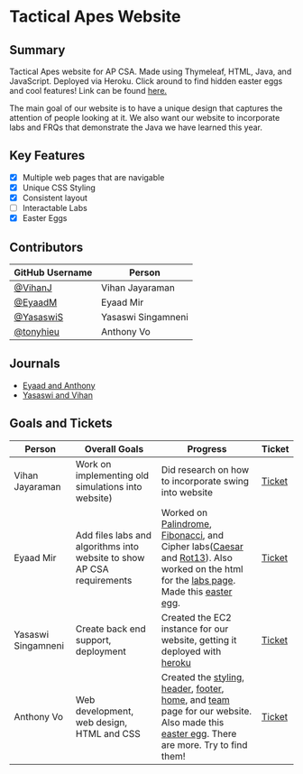# Tactical Apes Website

## Summary
Tactical Apes website for AP CSA. Made using Thymeleaf, HTML, Java, and JavaScript. Deployed via Heroku. Click around to find hidden easter eggs and cool features! Link can be found <a href="https://csa-project.herokuapp.com/" target="_blank">here.</a>

The main goal of our website is to have a unique design that captures the attention of people looking at it. We also want our website to incorporate labs and FRQs that demonstrate the Java we have learned this year. 

## Key Features
- [x] Multiple web pages that are navigable
- [x] Unique CSS Styling
- [x] Consistent layout
- [ ] Interactable Labs
- [x] Easter Eggs

## Contributors
| GitHub Username | Person |
| --- | --- |
| [@VihanJ](https://github.com/VihanJ) | Vihan Jayaraman |
| [@EyaadM](https://github.com/eyaadm) | Eyaad Mir |
| [@YasaswiS](https://github.com/YasaswiS) | Yasaswi Singamneni |
| [@tonyhieu](https://github.com/tonyhieu) | Anthony Vo |

## Journals
- [Eyaad and Anthony](https://docs.google.com/document/d/1_TAdjjngp_0zO604YmFBRjesVqBiyebn3PxdbbQfVCM/edit?usp=sharing)
- [Yasaswi and Vihan](https://docs.google.com/document/d/1pfqB4SIPHMkJ73QtPpQTaguTV1aGAqH_RgjdxjifUO4/edit?usp=sharing)

## Goals and Tickets
| Person | Overall Goals | Progress | Ticket |
| --- | --- | --- | --- |
| Vihan Jayaraman | Work on implementing old simulations into website) | Did research on how to incorporate swing into website | [Ticket](https://github.com/tonyhieu/P1-Tactical-Apes-Site/projects/4)
| Eyaad Mir | Add files labs and algorithms into website to show AP CSA requirements | Worked on [Palindrome](https://github.com/tonyhieu/P1-Tactical-Apes-Site/blob/master/src/main/java/files/labs/Palindrome.java), [Fibonacci](https://github.com/tonyhieu/P1-Tactical-Apes-Site/blob/master/src/main/java/files/labs/Fibonacci.java), and Cipher labs([Caesar](https://github.com/tonyhieu/P1-Tactical-Apes-Site/blob/master/src/main/java/files/labs/Caesar.java) and [Rot13](https://github.com/tonyhieu/P1-Tactical-Apes-Site/blob/master/src/main/java/files/labs/Rot13.java)). Also worked on the html for the [labs page](https://github.com/tonyhieu/P1-Tactical-Apes-Site/blob/master/src/main/resources/templates/pages/labs.html). Made this [easter egg](https://github.com/tonyhieu/P1-Tactical-Apes-Site/blob/52f6adaa6ec3d6053482fe16d974bb30245e50ef/src/main/resources/templates/pages/team.html#L38).| [Ticket](https://github.com/tonyhieu/P1-Tactical-Apes-Site/projects/3) | 
| Yasaswi Singamneni | Create back end support, deployment | Created the EC2 instance for our website, getting it deployed with [heroku](https://www.heroku.com/) | [Ticket](https://github.com/tonyhieu/P1-Tactical-Apes-Site/projects/2) |
| Anthony Vo | Web development, web design, HTML and CSS | Created the [styling](https://github.com/tonyhieu/P1-Tactical-Apes-Site/blob/master/src/main/resources/templates/fragments/headfile.html), [header](https://github.com/tonyhieu/P1-Tactical-Apes-Site/blob/master/src/main/resources/templates/fragments/header.html), [footer](https://github.com/tonyhieu/P1-Tactical-Apes-Site/blob/master/src/main/resources/templates/fragments/footer.html), [home](https://github.com/tonyhieu/P1-Tactical-Apes-Site/blob/master/src/main/resources/templates/index.html), and [team](https://github.com/tonyhieu/P1-Tactical-Apes-Site/blob/master/src/main/resources/templates/pages/team.html) page for our website. Also made this [easter egg](https://github.com/tonyhieu/P1-Tactical-Apes-Site/blob/52f6adaa6ec3d6053482fe16d974bb30245e50ef/src/main/resources/templates/pages/team.html#L26). There are more. Try to find them! | [Ticket](https://github.com/tonyhieu/P1-Tactical-Apes-Site/projects/1) |

